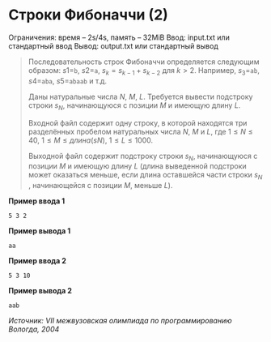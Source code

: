 # Строки Фибоначчи (2)

Ограничения: время – 2s/4s, память – 32MiB Ввод: input.txt или стандартный ввод Вывод: output.txt или стандартный вывод

> Последовательность строк Фибоначчи определяется следующим образом: $s1=$`b`, $s2=$`a`, $s_k = s_{k−1}+s_{k−2}$ для $k>2$. Например, $s_3=$`ab`, $s4=$`aba`, $s5=$`abaab` и т.д.
>
> Даны натуральные числа $N$, $М$, $L$. Требуется вывести подстроку строки $s_N$, начинающуюся с позиции $M$ и имеющую длину $L$.
>
> Входной файл содержит одну строку, в которой находятся три разделённых пробелом натуральных числа $N$, $M$ и $L$, где $1 ≤  N ≤ 40$, $1 ≤ M ≤ длина(sN)$, $1 ≤ L ≤ 1000$.
>
> Выходной файл содержит подстроку строки $s_N$, начинающуюся с позиции $M$ и имеющую длину $L$ (длина выведенной подстроки может оказаться меньше, если длина оставшейся части строки $s_N$ , начинающейся с позиции $M$, меньше $L$).

**Пример ввода 1**
```
5 3 2
```
**Пример вывода 1**
```
aa
```
**Пример ввода 2**
```
5 3 10
```
**Пример вывода 2**
```
aab
```

*Источник: VII межвузовская олимпиада по программированию Вологда, 2004*
